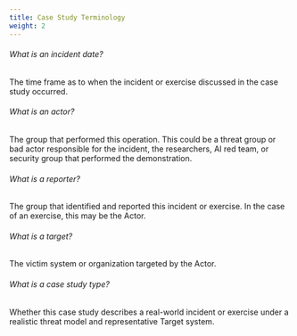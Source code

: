 ```yaml
---
title: Case Study Terminology
weight: 2
---
```


###### What is an incident date?

The time frame as to when the incident or exercise discussed in the case study occurred.

###### What is an actor?

The group that performed this operation. This could be a threat group or bad actor responsible for the incident, the researchers, AI red team, or security group that performed the demonstration.

###### What is a reporter?

The group that identified and reported this incident or exercise. In the case of an exercise, this may be the Actor.

###### What is a target?

The victim system or organization targeted by the Actor.

###### What is a case study type?

Whether this case study describes a real-world incident or exercise under a realistic threat model and representative Target system.

